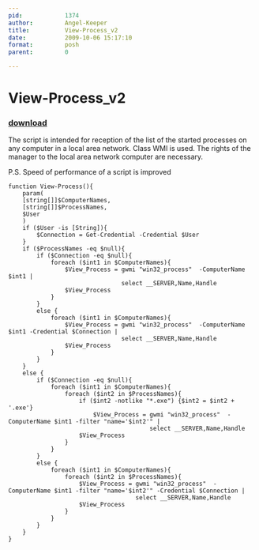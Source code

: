 ```yaml
---
pid:            1374
author:         Angel-Keeper
title:          View-Process_v2
date:           2009-10-06 15:17:10
format:         posh
parent:         0

---
```


# View-Process_v2

### [download](//scripts/1374.ps1)

The script is intended for reception of the list of the started processes on any computer in a local area network. Class WMI is used. The rights of the manager to the local area network computer are necessary.

P.S. Speed of performance of a script is improved

```posh
function View-Process(){
	param(
	[string[]]$ComputerNames,
	[string[]]$ProcessNames,
	$User
	)
	if ($User -is [String]){
		$Connection = Get-Credential -Credential $User
	}
	if ($ProcessNames -eq $null){
		if ($Connection -eq $null){
			foreach ($int1 in $ComputerNames){
				$View_Process = gwmi "win32_process"  -ComputerName $int1 |
								select __SERVER,Name,Handle
				$View_Process
			}
		}
		else {
			foreach ($int1 in $ComputerNames){
				$View_Process = gwmi "win32_process"  -ComputerName $int1 -Credential $Connection | 
								select __SERVER,Name,Handle
				$View_Process
			}
		}
	}
	else {
		if ($Connection -eq $null){
			foreach ($int1 in $ComputerNames){
				foreach ($int2 in $ProcessNames){
					if ($int2 -notlike "*.exe") {$int2 = $int2 + '.exe'}
						$View_Process = gwmi "win32_process"  -ComputerName $int1 -filter "name='$int2'" | 
										select __SERVER,Name,Handle
					$View_Process
				}
			}
		}
		else {
			foreach ($int1 in $ComputerNames){
				foreach ($int2 in $ProcessNames){
					$View_Process = gwmi "win32_process"  -ComputerName $int1 -filter "name='$int2'" -Credential $Connection | 
									select __SERVER,Name,Handle
					$View_Process
				}
			}
		}
	}
}
```

